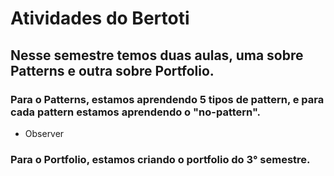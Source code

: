 # Atividades do Bertoti

## Nesse semestre temos duas aulas, uma sobre Patterns e outra sobre Portfolio.

### Para o Patterns, estamos aprendendo 5 tipos de pattern, e para cada pattern estamos aprendendo o "no-pattern".
* Observer




### Para o Portfolio, estamos criando o portfolio do 3° semestre.
